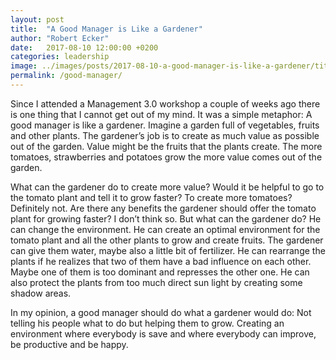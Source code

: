 ```yaml
---
layout: post
title:  "A Good Manager is Like a Gardener"
author: "Robert Ecker"
date:   2017-08-10 12:00:00 +0200
categories: leadership
image: ../images/posts/2017-08-10-a-good-manager-is-like-a-gardener/title-image.jpg
permalink: /good-manager/
---
```


Since I attended a Management 3.0 workshop a couple of weeks ago there is one thing that I cannot get out of my mind. It was a simple metaphor: A good manager is like a gardener. Imagine a garden full of vegetables, fruits and other plants. The gardener’s job is to create as much value as possible out of the garden. Value might be the fruits that the plants create. The more tomatoes, strawberries and potatoes grow the more value comes out of the garden.

What can the gardener do to create more value? Would it be helpful to go to the tomato plant and tell it to grow faster? To create more tomatoes? Definitely not. Are there any benefits the gardener should offer the tomato plant for growing faster? I don’t think so. But what can the gardener do? He can change the environment. He can create an optimal environment for the tomato plant and all the other plants to grow and create fruits. The gardener can give them water, maybe also a little bit of fertilizer. He can rearrange the plants if he realizes that two of them have a bad influence on each other. Maybe one of them is too dominant and represses the other one. He can also protect the plants from too much direct sun light by creating some shadow areas.

In my opinion, a good manager should do what a gardener would do: Not telling his people what to do but helping them to grow. Creating an environment where everybody is save and where everybody can improve, be productive and be happy.
